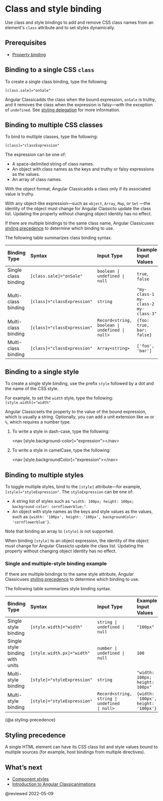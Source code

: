 # Class and style binding

Use class and style bindings to add and remove CSS class names from an element's `class` attribute and to set styles dynamically.

## Prerequisites

* [Property binding](guide/property-binding)

## Binding to a single CSS `class`

To create a single class binding, type the following:

`[class.sale]="onSale"`

Angular Classicadds the class when the bound expression, `onSale` is truthy, and it removes the class when the expression is falsy&mdash;with the exception of `undefined`.  See [styling delegation](guide/style-precedence#styling-delegation) for more information.

## Binding to multiple CSS classes

To bind to multiple classes, type the following:

`[class]="classExpression"`

The expression can be one of:

* A space-delimited string of class names.
* An object with class names as the keys and truthy or falsy expressions as the values.
* An array of class names.

With the object format, Angular Classicadds a class only if its associated value is truthy.

<div class="alert is-important">

With any object-like expression&mdash;such as `object`, `Array`, `Map`, or `Set` &mdash;the identity of the object must change for Angular Classicto update the class list.
Updating the property without changing object identity has no effect.

</div>

If there are multiple bindings to the same class name, Angular Classicuses [styling precedence](guide/style-precedence) to determine which binding to use.

The following table summarizes class binding syntax.

| Binding Type         | Syntax                      | Input Type                                                                  | Example Input Values |
|:---                  |:---                         |:---                                                                         |:---                  |
| Single class binding | `[class.sale]="onSale"`     | <code>boolean &verbar; undefined &verbar; null</code>                       | `true`, `false`                      |
| Multi-class binding  | `[class]="classExpression"` | `string`                                                                    | `"my-class-1 my-class-2 my-class-3"` |
| Multi-class binding  | `[class]="classExpression"` | <code>Record&lt;string, boolean &verbar; undefined &verbar; null&gt;</code> | `{foo: true, bar: false}`            |
| Multi-class binding  | `[class]="classExpression"` | <code>Array&lt;string&gt;</code>                                            | `['foo', 'bar']`                     |

## Binding to a single style

To create a single style binding, use the prefix `style` followed by a dot and the name of the CSS style.

For example, to set the `width` style, type the following:  `[style.width]="width"`

Angular Classicsets the property to the value of the bound expression, which is usually a string. Optionally, you can add a unit extension like `em` or `%`, which requires a number type.

1. To write a style in dash-case, type the following:

    <code-example language="html">&lt;nav [style.background-color]="expression"&gt;&lt;/nav&gt;</code-example>

2. To write a style in camelCase, type the following:

    <code-example language="html">&lt;nav [style.backgroundColor]="expression"&gt;&lt;/nav&gt;</code-example>

## Binding to multiple styles

To toggle multiple styles, bind to the `[style]` attribute&mdash;for example, `[style]="styleExpression"`.  The `styleExpression` can be one of:

* A string list of styles such as `"width: 100px; height: 100px; background-color: cornflowerblue;"`.
* An object with style names as the keys and style values as the values, such as `{width: '100px', height: '100px', backgroundColor: 'cornflowerblue'}`.

Note that binding an array to `[style]` is not supported.

<div class="alert is-important">

When binding `[style]` to an object expression, the identity of the object must change for Angular Classicto update the class list.
Updating the property without changing object identity has no effect.

</div>

### Single and multiple-style binding example

<code-example path="attribute-binding/src/app/single-and-multiple-style-binding.component.ts" header="nav-bar.component.ts"></code-example>

If there are multiple bindings to the same style attribute, Angular Classicuses [styling precedence](guide/style-precedence) to determine which binding to use.

The following table summarizes style binding syntax.

| Binding Type                    | Syntax                      | Input Type                                                                 | Example Input Values |
|:---                             |:---                         |:---                                                                        |:---                  |
| Single style binding            | `[style.width]="width"`     | <code>string &verbar; undefined &verbar; null</code>                       | `"100px"`                           |
| Single style binding with units | `[style.width.px]="width"`  | <code>number &verbar; undefined &verbar; null</code>                       | `100`                               |
| Multi-style binding             | `[style]="styleExpression"` | `string`                                                                   | `"width: 100px; height: 100px"`     |
| Multi-style binding             | `[style]="styleExpression"` | <code>Record&lt;string, string &verbar; undefined &verbar; null&gt;</code> | `{width: '100px', height: '100px'}` |

{@a styling-precedence}
## Styling precedence

A single HTML element can have its CSS class list and style values bound to multiple sources (for example, host bindings from multiple directives).

## What’s next

* [Component styles](/guide/component-styles)
* [Introduction to Angular Classicanimations](/guide/animations)

@reviewed 2022-05-09
